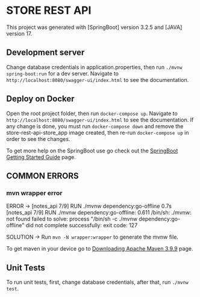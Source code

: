 # STORE REST API

This project was generated with [SpringBoot] version 3.2.5 and [JAVA] version 17.

## Development server

Change database credentials in application.properties, then run `./mvnw spring-boot:run` for a dev server. Navigate to `http://localhost:8080/swagger-ui/index.html` to see the documentation.

## Deploy on Docker

Open the root project folder, then run `docker-compose up`. Navigate to `http://localhost:8080/swagger-ui/index.html` to see the documentation. If any change is done, you must
run `docker-compose down` and remove the store-rest-api-store_app image created, then re-run `docker-compose up` in order to see the changes.

To get more help on the SpringBoot use go check out the [SpringBoot Getting Started Guide](https://github.com/spring-guides/gs-spring-boot.git) page.

## COMMON ERRORS

### mvn wrapper error

ERROR -> [notes_api 7/9] RUN ./mvnw dependency:go-offline                                                                                                                     0.7s
[notes_api 7/9] RUN ./mvnw dependency:go-offline:
0.611 /bin/sh: ./mvnw: not found
failed to solve: process "/bin/sh -c ./mvnw dependency:go-offline" did not complete successfully: exit code: 127

SOLUTION -> Run `mvn -N wrapper:wrapper` to generate the mvnw file.

To get maven in your device go to [Downloading Apache Maven 3.9.9](https://maven.apache.org/download.cgi) page.

## Unit Tests

To run unit tests, first, change database credentials, after that, run `./mvnw test`.

